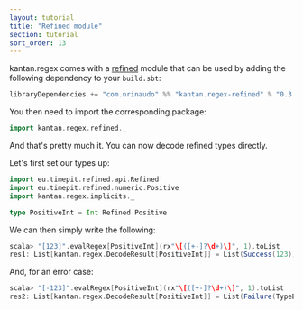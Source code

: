 ```yaml
---
layout: tutorial
title: "Refined module"
section: tutorial
sort_order: 13
---
```

kantan.regex comes with a [refined](https://github.com/fthomas/refined) module that can be used
by adding the following dependency to your `build.sbt`:

```scala
libraryDependencies += "com.nrinaudo" %% "kantan.regex-refined" % "0.3.0"
```

You then need to import the corresponding package:

```scala
import kantan.regex.refined._
```

And that's pretty much it. You can now decode refined types directly.

Let's first set our types up:

```scala
import eu.timepit.refined.api.Refined
import eu.timepit.refined.numeric.Positive
import kantan.regex.implicits._

type PositiveInt = Int Refined Positive
```

We can then simply write the following:

```scala
scala> "[123]".evalRegex[PositiveInt](rx"\[([+-]?\d+)\]", 1).toList
res1: List[kantan.regex.DecodeResult[PositiveInt]] = List(Success(123))
```

And, for an error case:

```scala
scala> "[-123]".evalRegex[PositiveInt](rx"\[([+-]?\d+)\]", 1).toList
res2: List[kantan.regex.DecodeResult[PositiveInt]] = List(Failure(TypeError: Not acceptable: 'Predicate failed: (-123 > 0).'))
```
